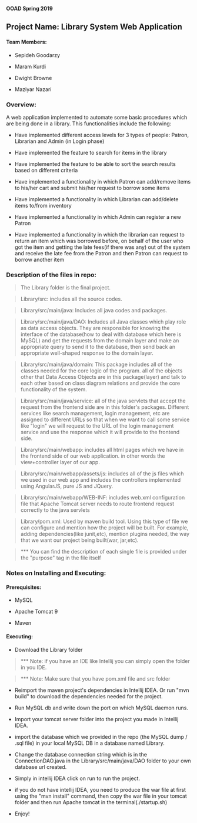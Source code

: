 __OOAD Spring 2019__

<h2>Project Name: Library System Web Application</h2>

<h4>Team Members:</h4>

- Sepideh Goodarzy

- Maram Kurdi

- Dwight Browne

- Maziyar Nazari

<h3>Overview:</h3>

A web application implemented to automate some basic procedures which are being done in a library. This functionalities include the following:

- Have implemented different access levels for 3 types of people: Patron, Librarian and Admin (in Login phase)

- Have implemented the feature to search for items in the library

- Have implemented the feature to be able to sort the search results based on different criteria

- Have implemented a functionality in which Patron can add/remove items to his/her cart and submit his/her request to borrow some items

- Have implemented a functionality in which Librarian can add/delete items to/from inventory

- Have implemented a functionality in which Admin can register a new Patron

- Have implemented a functionality in which the librarian can request to return an item which was borrowed before, on behalf of the user who got the item and getting the late fees(if there was any) out of the system and receive the late fee from the Patron and then Patron can request to borrow another item

<h3>Description of the files in repo:</h3>

> The Library folder is the final project. 

> Library/src: includes all the source codes.

> Library/src/main/java: Includes all java codes and packages.

> Library/src/main/java/DAO: Includes all Java classes which play role as data access objects. They are responsible for knowing the interface of the database(how to deal with database which here is MySQL) and get the requests from the domain layer and make an appropriate query to send it to the database, then send back an appropriate well-shaped response to the domain layer.

> Library/src/main/java/domain: This package includes all of the classes needed for the core logic of the program. all of the objects other that Data Access Objects are in this package(layer) and talk to each other based on class diagram relations and provide the core functionality of the system.

> Library/src/main/java/service: all of the java servlets that accept the request from the frontend side are in this folder's packages. Different services like search management, login management, etc are assigned to different URLs so that when we want to call some service like "login" we will request to the URL of the login management service and use the response which it will provide to the frontend side.

> Library/src/main/webapp: includes all html pages which we have in the frontend side of our web application. in other words the view+controller layer of our app.

> Library/src/main/webapp/assets/js: includes all of the js files which we used in our web app and includes the controllers implemented using AngularJS, pure JS and JQuery.

> Library/src/main/webapp/WEB-INF: includes web.xml configuration file that Apache Tomcat server needs to route frontend request correctly to the java servlets

> Library/pom.xml: Used by maven build tool. Using this type of file we can configure and mention how the project will be built. For example, adding dependencies(like junit,etc), mention plugins needed, the way that we want our project being built(war, jar,etc).

> *** You can find the description of each single file is provided under the "purpose" tag in the file itself

<h3>Notes on Installing and Executing:</h3>

<h4>Prerequisites:</h4> 

- MySQL

- Apache Tomcat 9

- Maven

<h4>Executing:</h4> 

- Download the Library folder

> *** Note: if you have an IDE like Intellij you can simply open the folder in you IDE.

> *** Note: Make sure that you have pom.xml file and src folder

- Reimport the maven project's dependencies in Intellij IDEA. Or run "mvn build" to download the dependencies needed for the project.

- Run MySQL db and write down the port on which MySQL daemon runs.

- Import your tomcat server folder into the project you made in Intellij IDEA.

- import the database which we provided in the repo (the MySQL dump / .sql file) in your local MySQL DB in a database named Library.

- Change the database connection string which is in the ConnectionDAO.java in the Library/src/main/java/DAO folder to your own database url created.

- Simply in intellij IDEA click on run to run the project.

- if you do not have intellij IDEA, you need to produce the war file at first using the "mvn install" command, then copy the war file in your tomcat folder and then run Apache tomcat in the terminal(./startup.sh)

- Enjoy!

